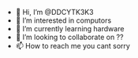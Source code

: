 - 👋 Hi, I’m @DDCYTK3K3
- 👀 I’m interested in computors
- 🌱 I’m currently learning hardware
- 💞️ I’m looking to collaborate on ??
- 📫 How to reach me you cant sorry 

<!---
DDCYTK3K3/DDCYTK3K3 is a ✨ special ✨ repository because its `README.md` (this file) appears on your GitHub profile.
You can click the Preview link to take a look at your changes.
--->
